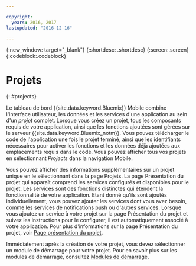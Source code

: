 ```yaml
---

copyright:
  years: 2016, 2017
lastupdated: "2016-12-16"

---
```

{:new_window: target="_blank"}
{:shortdesc: .shortdesc}
{:screen:.screen}
{:codeblock:.codeblock}

# Projets
{: #projects}

Le tableau de bord {{site.data.keyword.Bluemix}} Mobile combine l'interface utilisateur, les données et les services d'une application au sein d'un *projet* complet. Lorsque vous créez un projet, tous les composants requis de votre application, ainsi que les fonctions ajoutées sont gérées sur le serveur {{site.data.keyword.Bluemix_notm}}. Vous pouvez télécharger le code de l'application une fois le projet terminé, ainsi que les identifiants nécessaires pour activer les fonctions et les données déjà ajoutées aux emplacements requis dans le code. Vous pouvez afficher tous vos projets en sélectionnant *Projects* dans la navigation Mobile.  

Vous pouvez afficher des informations supplémentaires sur un projet unique en le sélectionnant dans la page Projets. La page Présentation du projet qui apparaît comprend les services configurés et disponibles pour le projet. Les services sont des fonctions distinctes qui étendent la fonctionnalité de votre application. Etant donné qu'ils sont ajoutés individuellement, vous pouvez ajouter les services dont vous avez besoin, comme les services de notifications push ou d'autres services. Lorsque vous ajoutez un service à votre projet sur la page Présentation du projet et suivez les instructions pour le configurer, il est automatiquement associé à votre application. Pour
plus d'informations sur la page Présentation du projet, voir [Page présentation du projet](project_overview_page.html).

Immédiatement après la création de votre projet, vous devez sélectionner un module de démarrage pour votre projet. Pour en savoir plus sur les modules de démarrage, consultez [Modules de démarrage](starters.html).
